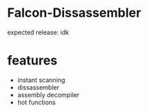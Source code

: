 # Falcon-Dissassembler
expected release: idk 

# features
* instant scanning 
* dissassembler
* assembly decompiler
* hot functions
